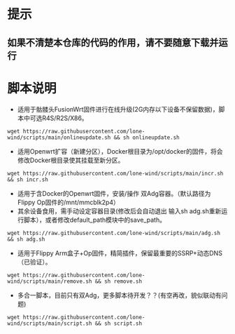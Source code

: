 # 提示
## 如果不清楚本仓库的代码的作用，请不要随意下载并运行
# 脚本说明
- 适用于骷髅头FusionWrt固件进行在线升级(2G内存以下设备不保留数据)，脚本中可选R4S/R2S/X86。
```
wget https://raw.githubusercontent.com/lone-wind/scripts/main/onlineupdate.sh && sh onlineupdate.sh
```
- 适用Openwrt扩容（新建分区），Docker根目录为/opt/docker的固件，将会修改Docker根目录使其挂载至新分区。
```
wget https://raw.githubusercontent.com/lone-wind/scripts/main/incr.sh && sh incr.sh
```
- 适用于含Docker的Openwrt固件，安装/操作 双Adg容器。（默认路径为Flippy Op固件的/mnt/mmcblk2p4）
- 其余设备食用，需手动设定容器目录(修改后会自动退出 输入sh adg.sh重新运行脚本），或者修改default_path模块中的save_path。
```
wget https://raw.githubusercontent.com/lone-wind/scripts/main/adg.sh && sh adg.sh
```
- 适用于Flippy Arm盒子+Op固件，精简插件，保留最重要的SSRP+动态DNS（已验证）。
```
wget https://raw.githubusercontent.com/lone-wind/scripts/main/remove.sh && sh remove.sh
```
- 多合一脚本，目前只有双Adg，更多脚本待开发？？(有空再改，貌似联动有问题)
```
wget https://raw.githubusercontent.com/lone-wind/scripts/main/script.sh && sh script.sh
```
